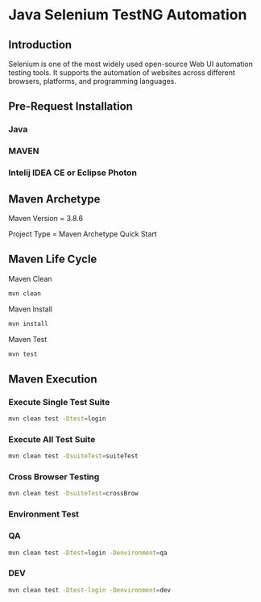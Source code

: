 Java Selenium TestNG Automation
===============================

Introduction
------------
Selenium is one of the most widely used open-source Web UI automation testing tools. It supports the automation of websites across different browsers, platforms, and programming languages.

Pre-Request Installation
------------------------

### Java
### MAVEN
### Intelij IDEA CE or Eclipse Photon 

Maven Archetype
---------------
Maven Version = 3.8.6

Project Type = Maven Archetype Quick Start

Maven Life Cycle
---------------
Maven Clean
```bash
mvn clean
```
Maven Install
```bash
mvn install
```
Maven Test
```bash
mvn test
```

Maven Execution
---------------
### Execute Single Test Suite
```bash
mvn clean test -Dtest=login
```

### Execute All Test Suite
```bash
mvn clean test -DsuiteTest=suiteTest
```

### Cross Browser Testing
```bash
mvn clean test -DsuiteTest=crossBrow
```

### Environment Test
### QA
```bash
mvn clean test -Dtest=login -Denvironment=qa
```

### DEV
```bash
mvn clean test -Dtest-login -Denvironment=dev
```